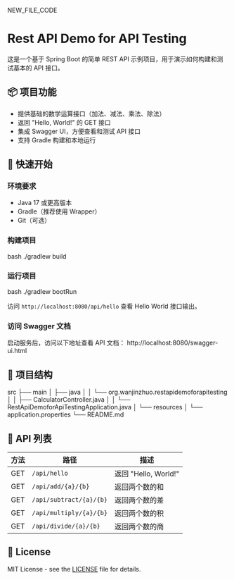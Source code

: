 NEW_FILE_CODE
# Rest API Demo for API Testing

这是一个基于 Spring Boot 的简单 REST API 示例项目，用于演示如何构建和测试基本的 API 接口。

## 📦 项目功能

- 提供基础的数学运算接口（加法、减法、乘法、除法）
- 返回 "Hello, World!" 的 GET 接口
- 集成 Swagger UI，方便查看和测试 API 接口
- 支持 Gradle 构建和本地运行

## 🚀 快速开始

### 环境要求

- Java 17 或更高版本
- Gradle（推荐使用 Wrapper）
- Git（可选）

### 构建项目

bash
./gradlew build

### 运行项目
bash 
./gradlew bootRun

访问 `http://localhost:8080/api/hello` 查看 Hello World 接口输出。

### 访问 Swagger 文档

启动服务后，访问以下地址查看 API 文档： 
http://localhost:8080/swagger-ui.html

## 📁 项目结构

src 
├── main 
│ ├── java 
│ │ └── org.wanjinzhuo.restapidemoforapitesting 
│ │ ├── CalculatorController.java 
│ │ └── RestApiDemoforApiTestingApplication.java 
│ └── resources 
│ └── application.properties 
└── README.md

## 🧪 API 列表

| 方法 | 路径 | 描述 |
|------|------|------|
| GET | `/api/hello` | 返回 "Hello, World!" |
| GET | `/api/add/{a}/{b}` | 返回两个数的和 |
| GET | `/api/subtract/{a}/{b}` | 返回两个数的差 |
| GET | `/api/multiply/{a}/{b}` | 返回两个数的积 |
| GET | `/api/divide/{a}/{b}` | 返回两个数的商 |

## 📝 License

MIT License - see the [LICENSE](LICENSE) file for details.







